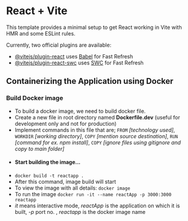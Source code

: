 # React + Vite

This template provides a minimal setup to get React working in Vite with HMR and some ESLint rules.

Currently, two official plugins are available:

- [@vitejs/plugin-react](https://github.com/vitejs/vite-plugin-react/blob/main/packages/plugin-react/README.md) uses [Babel](https://babeljs.io/) for Fast Refresh
- [@vitejs/plugin-react-swc](https://github.com/vitejs/vite-plugin-react-swc) uses [SWC](https://swc.rs/) for Fast Refresh

## Containerizing the Application using Docker
  ### Build Docker image
  - To build a docker image, we need to build docker file.
  - Create a new file in root directory named **Dockerfile.dev** (useful for development only and not for production)
  - Implement commands in this file that are; ```FROM``` _[technology used]_, ```WORKDIR``` _[working directory]_, ```COPY``` _[mention source destination]_, ```RUN``` _[command for ex. npm install]_, ```COPY``` _[ignore files using gitignore and copy to main folder]_
  - #### Start building the image...
  - ```docker build -t reactapp .```
  - After this command, image build will start
  - To view the image with all details: ```docker image```
  - To run the image ```docker run -it --name reactApp -p 3000:3000 reactapp ```
  - _it_ means interactive mode, _reactApp_ is the application on which it is built, _-p_ port no. , _reactapp_ is the docker image name 
